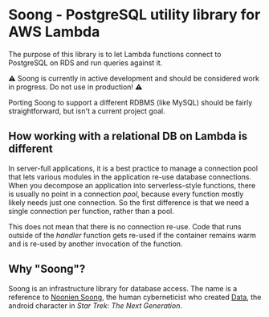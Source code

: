# Soong - PostgreSQL utility library for AWS Lambda

The purpose of this library is to let Lambda functions connect to PostgreSQL on RDS and run queries against it.

⚠️ Soong is currently in active development and should be considered work in progress. Do not use in production! ⚠️

Porting Soong to support a different RDBMS (like MySQL) should be fairly straightforward, but isn't a current project
goal.


## How working with a relational DB on Lambda is different

In server-full applications, it is a best practice to manage a connection pool that lets various modules in the
application re-use database connections. When you decompose an application into serverless-style functions,
there is usually no point in a connection _pool_, because every function mostly likely needs just one connection.
So the first difference is that we need a single connection per function, rather than a pool.

This does not mean that there is no connection re-use. Code that runs outside of the _handler_ function gets re-used
if the container remains warm and is re-used by another invocation of the function.


## Why "Soong"?

Soong is an infrastructure library for database access. The name is a reference to
[Noonien Soong][Noonien Soong on Wikipedia], the human cyberneticist who created
[Data][Data on Wikipedia], the android character in _Star Trek: The Next Generation_.

[Noonien Soong on Wikipedia]: https://en.wikipedia.org/wiki/List_of_Star_Trek_characters_(N–S)#Noonien_Soong
[Data on Wikipedia]: https://en.wikipedia.org/wiki/Data_(Star_Trek)
